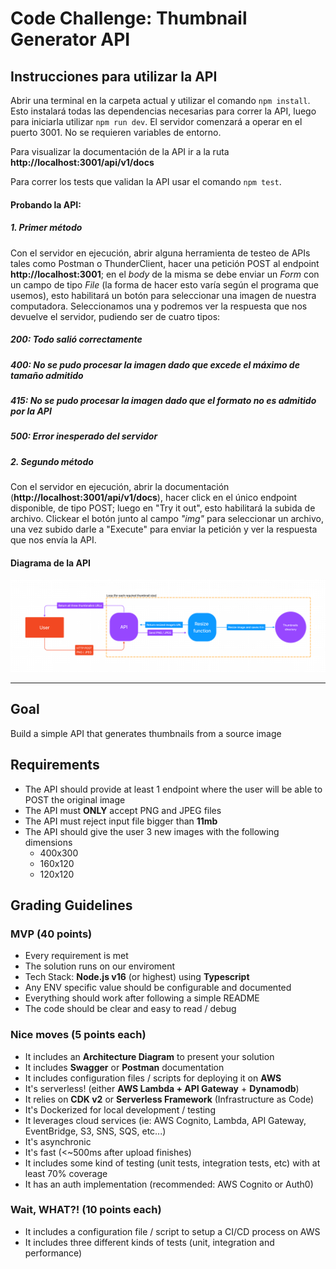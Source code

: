 # Code Challenge: Thumbnail Generator API

## Instrucciones para utilizar la API
Abrir una terminal en la carpeta actual y utilizar el comando ```npm install```. Esto instalará todas las dependencias necesarias para correr la API, luego para iniciarla utilizar ```npm run dev```. El servidor comenzará a operar en el puerto 3001. No se requieren variables de entorno.

Para visualizar la documentación de la API ir a la ruta __http://localhost:3001/api/v1/docs__

Para correr los tests que validan la API usar el comando ```npm test```.

#### Probando la API:
##### 1. Primer método
Con el servidor en ejecución, abrir alguna herramienta de testeo de APIs tales como Postman o ThunderClient, hacer una petición POST al endpoint **http://localhost:3001**; en el *body* de la misma se debe enviar un *Form* con un campo de tipo *File* (la forma de hacer esto varía según el programa que usemos), esto habilitará un botón para seleccionar una imagen de nuestra computadora. Seleccionamos una y podremos ver la respuesta que nos devuelve el servidor, pudiendo ser de cuatro tipos:

##### 200: Todo salió correctamente
##### 400: No se pudo procesar la imagen dado que excede el máximo de tamaño admitido
##### 415: No se pudo procesar la imagen dado que el formato no es admitido por la API
##### 500: Error inesperado del servidor

##### 2. Segundo método
Con el servidor en ejecución, abrir la documentación (__http://localhost:3001/api/v1/docs__), hacer click en el único endpoint disponible, de tipo POST; luego en "Try it out", esto habilitará la subida de archivo. Clickear el botón junto al campo _"img"_ para seleccionar un archivo, una vez subido darle a "Execute" para enviar la petición y ver la respuesta que nos envía la API.

#### Diagrama de la API
![alt text](https://github.com/laura-e24/proof-of-concept/blob/master/thumbnail-generator-api/diagram.png "Flowchart")
___

## Goal
Build a simple API that generates thumbnails from a source image

## Requirements
- The API should provide at least 1 endpoint where the user will be able to POST the original image
- The API must **ONLY** accept PNG and JPEG files
- The API must reject input file bigger than **11mb**
- The API should give the user 3 new images with the following dimensions
  - 400x300
  - 160x120
  - 120x120

## Grading Guidelines

### MVP (40 points)
- Every requirement is met
- The solution runs on our enviroment
- Tech Stack: **Node.js v16** (or highest) using **Typescript**
- Any ENV specific value should be configurable and documented
- Everything should work after following a simple README
- The code should be clear and easy to read / debug

### Nice moves (5 points each)
- It includes an **Architecture Diagram** to present your solution
- It includes **Swagger** or **Postman** documentation 
- It includes configuration files / scripts for deploying it on **AWS**
- It's serverless! (either **AWS Lambda + API Gateway** + **Dynamodb**)
- It relies on **CDK v2** or **Serverless Framework** (Infrastructure as Code)
- It's Dockerized for local development / testing
- It leverages cloud services (ie: AWS Cognito, Lambda, API Gateway, EventBridge, S3, SNS, SQS, etc...)
- It's asynchronic
- It's fast (<~500ms after upload finishes)
- It includes some kind of testing (unit tests, integration tests, etc) with at least 70% coverage
- It has an auth implementation (recommended: AWS Cognito or Auth0)

### Wait, WHAT?! (10 points each)
- It includes a configuration file / script to setup a CI/CD process on AWS
- It includes three different kinds of tests (unit, integration and performance)
